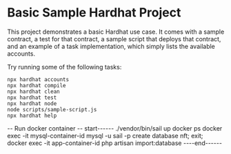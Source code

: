 # Basic Sample Hardhat Project

This project demonstrates a basic Hardhat use case. It comes with a sample contract, a test for that contract, a sample script that deploys that contract, and an example of a task implementation, which simply lists the available accounts.

Try running some of the following tasks:

```shell
npx hardhat accounts
npx hardhat compile
npx hardhat clean
npx hardhat test
npx hardhat node
node scripts/sample-script.js
npx hardhat help
```
-- Run docker container
-- start------
./vendor/bin/sail up
docker ps
docker exec -it mysql-container-id  mysql -u sail -p
create database nft;
exit;
docker exec -it app-container-id php artisan import:database
----end------








